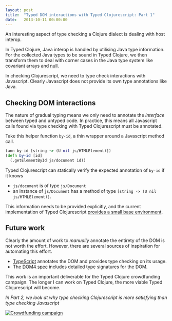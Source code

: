 ```yaml
---
layout: post
title:  "Typed DOM interactions with Typed Clojurescript: Part 1"
date:   2013-10-11 00:00:00
---
```


An interesting aspect of type checking a Clojure dialect is dealing with host interop.

In Typed Clojure, Java interop is handled by utilising Java type information. 
For the collected Java types to be sound in Typed Clojure, we then transform them to
deal with corner cases in the Java type system like covariant arrays and 
[null](https://frenchy64.github.io/2013/10/04/null-pointer.html).

In checking Clojurescript, we need to type check interactions with Javascript. Clearly Javascript
does not provide its own type annotations like Java.

## Checking DOM interactions

The nature of gradual typing means we only need to annotate the _interface_ between typed and untyped
code. In practice, this means all Javascript calls found via type checking with Typed Clojurescript must
be annotated.

Take this helper function `by-id`, a thin wrapper around a Javascript method call.

```clojure
(ann by-id [string -> (U nil js/HTMLElement)])
(defn by-id [id]
  (.getElementById js/document id))
```

Typed Clojurescript can statically verify the expected annotation of `by-id` if it knows 

- `js/document` is of type `js/Document`
- an instance of `js/Document` has a method of type `[string -> (U nil js/HTMLElement)]`.

This information needs to be provided explicitly, and the current implementation of Typed Clojurescript
[provides a small base environment](https://github.com/clojure/core.typed/blob/main/src/main/clojure/clojure/core/typed/base_env_cljs.clj#L40).

## Future work

Clearly the amount of work to _manually_ annotate the entirety of the DOM is not worth the effort.
However, there are several sources of inspiration for automating this effort.

- [TypeScript](https://www.typescriptlang.org/) annotates the DOM and provides type checking on its usage.
- The [DOM4 spec](https://www.w3.org/TR/domcore/) includes detailed type signatures for the DOM.

This work is an important deliverable for the Typed Clojure crowdfunding campaign. The longer I can
work on Typed Clojure, the more viable Typed Clojurescript will become.

_In Part 2, we look at why type checking Clojurescript is more satisfying than type checking Javascript_

<div>
  <a href='https://www.indiegogo.com/projects/typed-clojure/'>
    <img src='{{ site.url }}/images/typed-clojure-2013-campaign-60pc.png'
         alt="Crowdfunding campaign"/>
  </a>
</div>
